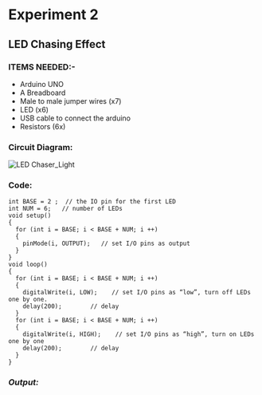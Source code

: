 # Experiment 2
## LED Chasing Effect
### __ITEMS NEEDED:-__
* Arduino UNO
* A Breadboard
* Male to male jumper wires (x7)
* LED (x6)
* USB cable to connect the arduino
* Resistors (6x)

### Circuit Diagram:
![LED Chaser_Light](https://user-images.githubusercontent.com/69799424/146653663-fc9d2fbf-1f27-44df-a64a-b973be1e25a6.png)


### Code:

 ```
int BASE = 2 ;  // the IO pin for the first LED
int NUM = 6;   // number of LEDs
void setup()
{
   for (int i = BASE; i < BASE + NUM; i ++) 
   {
     pinMode(i, OUTPUT);   // set I/O pins as output
   }
}
void loop()
{
   for (int i = BASE; i < BASE + NUM; i ++) 
   {
     digitalWrite(i, LOW);    // set I/O pins as “low”, turn off LEDs one by one.
     delay(200);        // delay
   }
   for (int i = BASE; i < BASE + NUM; i ++) 
   {
     digitalWrite(i, HIGH);    // set I/O pins as “high”, turn on LEDs one by one
     delay(200);        // delay
   }  
}
```
### _Output:_

